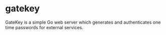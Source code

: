 # gatekey
GateKey is a simple Go web server which generates and authenticates one time passwords for external services.
